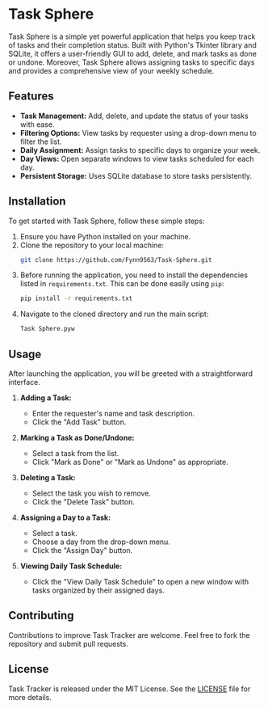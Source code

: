 # Task Sphere

Task Sphere is a simple yet powerful application that helps you keep track of tasks and their completion status. Built with Python's Tkinter library and SQLite, it offers a user-friendly GUI to add, delete, and mark tasks as done or undone. Moreover, Task Sphere allows assigning tasks to specific days and provides a comprehensive view of your weekly schedule.

## Features

- **Task Management:** Add, delete, and update the status of your tasks with ease.
- **Filtering Options:** View tasks by requester using a drop-down menu to filter the list.
- **Daily Assignment:** Assign tasks to specific days to organize your week.
- **Day Views:** Open separate windows to view tasks scheduled for each day.
- **Persistent Storage:** Uses SQLite database to store tasks persistently.
  
## Installation

To get started with Task Sphere, follow these simple steps:

1. Ensure you have Python installed on your machine.
2. Clone the repository to your local machine:
   ```bash
   git clone https://github.com/Fynn9563/Task-Sphere.git
   ```
3. Before running the application, you need to install the dependencies listed in `requirements.txt`. This can be done easily using `pip`:
   ```bash
   pip install -r requirements.txt
   ```
4. Navigate to the cloned directory and run the main script:
   ```bash
   Task Sphere.pyw
   ```
      
## Usage

After launching the application, you will be greeted with a straightforward interface.

1. **Adding a Task:**
   - Enter the requester's name and task description.
   - Click the "Add Task" button.

2. **Marking a Task as Done/Undone:**
   - Select a task from the list.
   - Click "Mark as Done" or "Mark as Undone" as appropriate.

3. **Deleting a Task:**
   - Select the task you wish to remove.
   - Click the "Delete Task" button.

4. **Assigning a Day to a Task:**
   - Select a task.
   - Choose a day from the drop-down menu.
   - Click the "Assign Day" button.

5. **Viewing Daily Task Schedule:**
   - Click the "View Daily Task Schedule" to open a new window with tasks organized by their assigned days.

## Contributing

Contributions to improve Task Tracker are welcome. Feel free to fork the repository and submit pull requests.

## License

Task Tracker is released under the MIT License. See the [LICENSE](https://github.com/Fynn9563/Task-Sphere/blob/master/LICENSE) file for more details.
